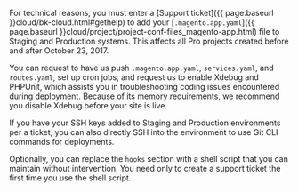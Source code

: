 <div markdown="1">

For technical reasons, you must enter a [Support ticket]({{ page.baseurl }}cloud/bk-cloud.html#gethelp) to add your [`.magento.app.yaml`]({{ page.baseurl }}cloud/project/project-conf-files_magento-app.html) file to Staging and Production systems. This affects all Pro projects created before and after October 23, 2017.

You can request to have us push `.magento.app.yaml`, `services.yaml`, and `routes.yaml`, set up cron jobs, and request us to enable Xdebug and PHPUnit, which assists you in troubleshooting coding issues encountered during deployment. Because of its memory requirements, we recommend you disable Xdebug before your site is live.

If you have your SSH keys added to Staging and Production environments per a ticket, you can also directly SSH into the environment to use Git CLI commands for deployments.

<div class="bs-callout bs-callout-info" id="info">
  <p>Optionally, you can replace the <code>hooks</code> section with a shell script that you can maintain without intervention. You need only to create a support ticket the first time you use the shell script.</p>
</div>
